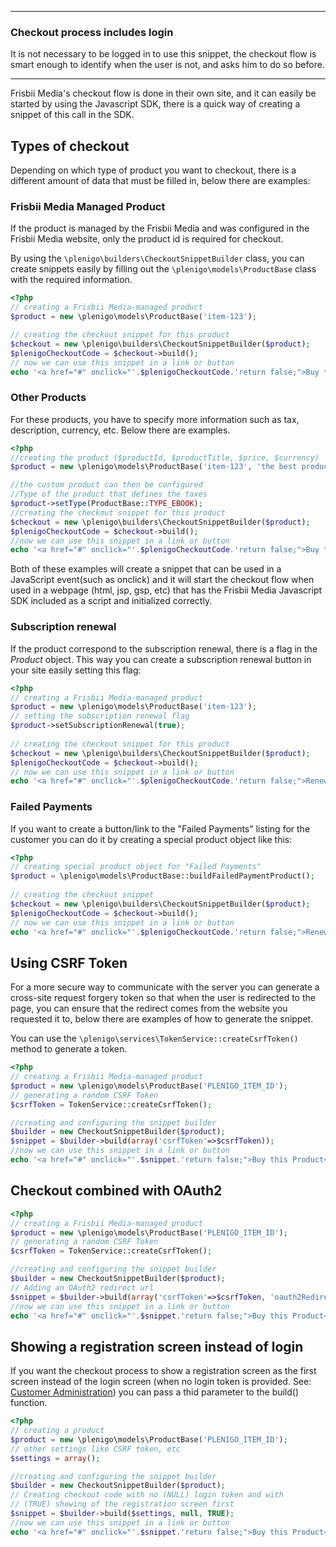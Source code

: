 ***
### Checkout process includes login

It is not necessary to be logged in to use this snippet, the checkout flow is smart enough to identify when the user is not, and asks him to do so before. 
***

Frisbii Media's checkout flow is done in their own site, and it can easily be started by using the Javascript SDK, there is a quick way of creating a snippet of this call in the SDK.

## Types of checkout

Depending on which type of product you want to checkout, there is a different amount of data that must be filled in, below there are examples:

### Frisbii Media Managed Product

If the product is managed by the Frisbii Media and was configured in the Frisbii Media website, only the product id is required for checkout.

By using the `\plenigo\builders\CheckoutSnippetBuilder` class, you can create snippets easily by filling out the `\plenigo\models\ProductBase` class with the required information.

```php
<?php
// creating a Frisbii Media-managed product
$product = new \plenigo\models\ProductBase('item-123');

// creating the checkout snippet for this product
$checkout = new \plenigo\builders\CheckoutSnippetBuilder($product);
$plenigoCheckoutCode = $checkout->build();
// now we can use this snippet in a link or button
echo '<a href="#" onclick="'.$plenigoCheckoutCode.'return false;">Buy this Product</a>';
```

### Other Products

For these products, you have to specify more information such as tax, description, currency, etc. Below there are examples.

```php
<?php
//creating the product ($productId, $productTitle, $price, $currency)
$product = new \plenigo\models\ProductBase('item-123', 'the best product',15.00,'USD');

//the custom product can then be configured
//Type of the product that defines the taxes
$product->setType(ProductBase::TYPE_EBOOK);
//creating the checkout snippet for this product
$checkout = new \plenigo\builders\CheckoutSnippetBuilder($product);
$plenigoCheckoutCode = $checkout->build();
//now we can use this snippet in a link or button
echo '<a href="#" onclick="'.$plenigoCheckoutCode.'return false;">Buy this Product</a>';
```

Both of these examples will create a snippet that can be used in a JavaScript event(such as onclick) and it will start the checkout flow when used in a webpage (html, jsp, gsp, etc) that has the Frisbii Media Javascript SDK included as a script and initialized correctly.

### Subscription renewal

If the product correspond to the subscription renewal, there is a flag in the _Product_ object. This way you can create a subscription renewal button in your site easily setting this flag:

```php
<?php
// creating a Frisbii Media-managed product
$product = new \plenigo\models\ProductBase('item-123');
// setting the subscription renewal flag
$product->setSubscriptionRenewal(true);
    
// creating the checkout snippet for this product
$checkout = new \plenigo\builders\CheckoutSnippetBuilder($product);
$plenigoCheckoutCode = $checkout->build();
// now we can use this snippet in a link or button
echo '<a href="#" onclick="'.$plenigoCheckoutCode.'return false;">Renew your subscription</a>';
```

### Failed Payments

If you want to create a button/link to the "Failed Payments" listing for the customer you can do it by creating a special product object like this:

```php
<?php
// creating special product object for "Failed Payments"
$product = \plenigo\models\ProductBase::buildFailedPaymentProduct();
    
// creating the checkout snippet
$checkout = new \plenigo\builders\CheckoutSnippetBuilder($product);
$plenigoCheckoutCode = $checkout->build();
// now we can use this snippet in a link or button
echo '<a href="#" onclick="'.$plenigoCheckoutCode.'return false;">Renew your subscription</a>';
```

## Using CSRF Token

For a more secure way to communicate with the server you can generate a cross-site request forgery token so that when the user is redirected to the page, you can ensure that the redirect comes from the website you requested it to, below there are examples of how to generate the snippet.

You can use the `\plenigo\services\TokenService::createCsrfToken()` method to generate a token.

```php
<?php
// creating a Frisbii Media-managed product
$product = new \plenigo\models\ProductBase('PLENIGO_ITEM_ID');
// generating a random CSRF Token
$csrfToken = TokenService::createCsrfToken();

//creating and configuring the snippet builder
$builder = new CheckoutSnippetBuilder($product);
$snippet = $builder->build(array('csrfToken'=>$csrfToken));
//now we can use this snippet in a link or button
echo '<a href="#" onclick="'.$snippet.'return false;">Buy this Product</a>';
```

## Checkout combined with OAuth2

```php
<?php
// creating a Frisbii Media-managed product
$product = new \plenigo\models\ProductBase('PLENIGO_ITEM_ID');
// generating a random CSRF Token
$csrfToken = TokenService::createCsrfToken();

//creating and configuring the snippet builder
$builder = new CheckoutSnippetBuilder($product);
// Adding an OAuth2 redirect url
$snippet = $builder->build(array('csrfToken'=>$csrfToken, 'oauth2RedirectUrl'=>'http://example.com'));
//now we can use this snippet in a link or button
echo '<a href="#" onclick="'.$snippet.'return false;">Buy this Product</a>';
```

## Showing a registration screen instead of login

If you want the checkout process to show a registration screen as the first screen instead of the login screen (when no login token is provided. See: [Customer Administration](https://github.com/plenigo/plenigo_php_sdk/wiki/UserManagement)) you can pass a thid parameter to the build() function.

```php
<?php
// creating a product
$product = new \plenigo\models\ProductBase('PLENIGO_ITEM_ID');
// other settings like CSRF token, etc
$settings = array();

//creating and configuring the snippet builder
$builder = new CheckoutSnippetBuilder($product);
// Creating checkout code with no (NULL) login token and with 
// (TRUE) showing of the registration screen first
$snippet = $builder->build($settings, null, TRUE);
//now we can use this snippet in a link or button
echo '<a href="#" onclick="'.$snippet.'return false;">Buy this Product</a>';
```
